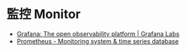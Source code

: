 # 監控 Monitor

* [Grafana: The open observability platform \| Grafana Labs](https://grafana.com/)
* [Prometheus - Monitoring system & time series database](https://prometheus.io/)

